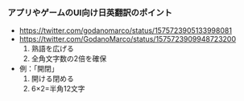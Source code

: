 
### アプリやゲームのUI向け日英翻訳のポイント

- https://twitter.com/godanomarco/status/1575723905133998081
- https://twitter.com/GodanoMarco/status/1575723909948723200
  1. 熟語を広げる
  2. 全角文字数の2倍を確保
- 例：「開閉」
  1. 開ける閉める
  2. 6×2=半角12文字 
